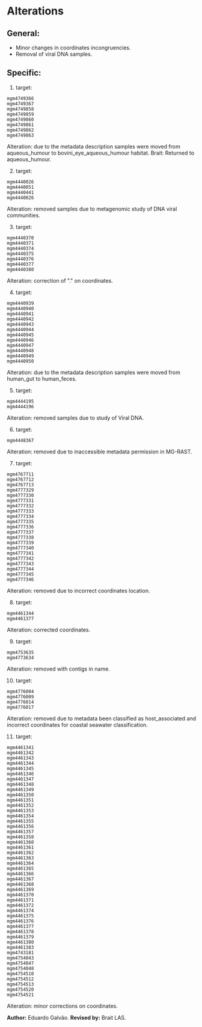 # Alterations  

## General:
- Minor changes in coordinates incongruencies.
- Removal of viral DNA samples.

## Specific:

1. target:
```
mgm4749366
mgm4749367
mgm4749858
mgm4749859
mgm4749860
mgm4749861
mgm4749862
mgm4749863
```
Alteration: due to the metadata description samples were moved from
aqueous_humour to bovini_eye_aqueous_humour habitat.
Brait: Returned to aqueous_humour.

2. target:
```
mgm4440026
mgm4440051
mgm4440441
mgm4440026
```
Alteration: removed samples due to metagenomic study of DNA viral communities.

3. target:
```
mgm4440370
mgm4440371
mgm4440374
mgm4440375
mgm4440376
mgm4440377
mgm4440380
```
Alteration: correction of "." on coordinates.

4. target:
```
mgm4440939
mgm4440940
mgm4440941
mgm4440942
mgm4440943
mgm4440944
mgm4440945
mgm4440946
mgm4440947
mgm4440948
mgm4440949
mgm4440950
```
Alteration: due to the metadata description samples were moved from human_gut to 
human_feces.

5. target:
```
mgm4444195
mgm4444196
```
Alteration: removed samples due to study of Viral DNA.

6. target:
```
mgm4448367
```
Alteration: removed due to inaccessible metadata permission in MG-RAST.

7. target:
```
mgm4767711
mgm4767712
mgm4767713
mgm4777329
mgm4777330
mgm4777331
mgm4777332
mgm4777333
mgm4777334
mgm4777335
mgm4777336
mgm4777337
mgm4777338
mgm4777339
mgm4777340
mgm4777341
mgm4777342
mgm4777343
mgm4777344
mgm4777345
mgm4777346
```
Alteration: removed due to incorrect coordinates location.

8. target:
```
mgm4461344
mgm4461377
```
Alteration: corrected coordinates.

9. target:
```
mgm4753635
mgm4773634
```
Alteration: removed with contigs in name.

10. target:
```
mgm4776004
mgm4776009
mgm4776014
mgm4776017
```
Alteration: removed due to metadata been classified as host_associated and
incorrect coordinates for coastal seawater classification.

11. target:
```
mgm4461341
mgm4461342
mgm4461343
mgm4461344
mgm4461345
mgm4461346
mgm4461347
mgm4461348
mgm4461349
mgm4461350
mgm4461351
mgm4461352
mgm4461353
mgm4461354
mgm4461355
mgm4461356
mgm4461357
mgm4461358
mgm4461360
mgm4461361
mgm4461362
mgm4461363
mgm4461364
mgm4461365
mgm4461366
mgm4461367
mgm4461368
mgm4461369
mgm4461370
mgm4461371
mgm4461372
mgm4461374
mgm4461375
mgm4461376
mgm4461377
mgm4461378
mgm4461379
mgm4461380
mgm4461383
mgm4743181
mgm4754043
mgm4754047
mgm4754048
mgm4754510
mgm4754512
mgm4754513
mgm4754520
mgm4754521

```
Alteration: minor corrections on coordinates.



**Author:** Eduardo Galvão.
**Revised by:** Brait LAS.


